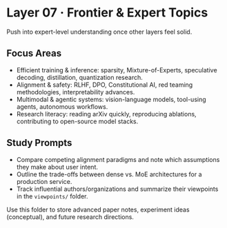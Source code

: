 # Layer 07 · Frontier & Expert Topics

Push into expert-level understanding once other layers feel solid.

## Focus Areas
- Efficient training & inference: sparsity, Mixture-of-Experts, speculative decoding, distillation, quantization research.
- Alignment & safety: RLHF, DPO, Constitutional AI, red teaming methodologies, interpretability advances.
- Multimodal & agentic systems: vision-language models, tool-using agents, autonomous workflows.
- Research literacy: reading arXiv quickly, reproducing ablations, contributing to open-source model stacks.

## Study Prompts
- Compare competing alignment paradigms and note which assumptions they make about user intent.
- Outline the trade-offs between dense vs. MoE architectures for a production service.
- Track influential authors/organizations and summarize their viewpoints in the `viewpoints/` folder.

Use this folder to store advanced paper notes, experiment ideas (conceptual), and future research directions.
